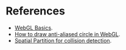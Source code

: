 # References
- [WebGL Basics](https://developer.mozilla.org/en-US/docs/Web/API/WebGL_API/Tutorial).
- [How to draw anti-aliased circle in WebGL](https://www.desultoryquest.com/blog/drawing-anti-aliased-circular-points-using-opengl-slash-webgl/).
- [Spatial Partition for collision detection](https://gameprogrammingpatterns.com/spatial-partition.html).